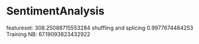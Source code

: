 # SentimentAnalysis
featureset:  308.25088715553284
shuffling and splicing 0.9977674484253
Training NB:  67.19093823432922
